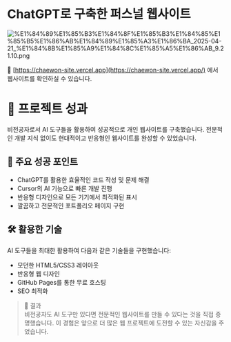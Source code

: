 
# ChatGPT로 구축한 퍼스널 웹사이트 


![%E1%84%89%E1%85%B3%E1%84%8F%E1%85%B3%E1%84%85%E1%85%B5%E1%86%AB%E1%84%89%E1%85%A3%E1%86%BA_2025-04-21_%E1%84%8B%E1%85%A9%E1%84%8C%E1%85%A5%E1%86%AB_9.21.10.png](https://prod-files-secure.s3.us-west-2.amazonaws.com/21f139c9-bf9f-4b93-9524-b69d1e4ed145/cce7abc7-f4a9-4f13-b657-e35eb0d10af2/%E1%84%89%E1%85%B3%E1%84%8F%E1%85%B3%E1%84%85%E1%85%B5%E1%86%AB%E1%84%89%E1%85%A3%E1%86%BA_2025-04-21_%E1%84%8B%E1%85%A9%E1%84%8C%E1%85%A5%E1%86%AB_9.21.10.png?X-Amz-Algorithm=AWS4-HMAC-SHA256&X-Amz-Content-Sha256=UNSIGNED-PAYLOAD&X-Amz-Credential=ASIAZI2LB466QUPWHOSE%2F20250504%2Fus-west-2%2Fs3%2Faws4_request&X-Amz-Date=20250504T081434Z&X-Amz-Expires=3600&X-Amz-Security-Token=IQoJb3JpZ2luX2VjEGUaCXVzLXdlc3QtMiJGMEQCIEte%2BYVdygpX%2Ftbx3twZOhc1B05m5RNokw35RZHsOeNVAiAJEi2bF9d1MFVFv0P2V3IYhf1dQqi3kayVKm1GZ5oRsyqIBAj%2B%2F%2F%2F%2F%2F%2F%2F%2F%2F%2F8BEAAaDDYzNzQyMzE4MzgwNSIMI%2BFXF4plyNAG%2FtrrKtwDrjLZjO1VQFasH7P3o4Fsu82Eqq3wMPXj8APHPDy%2FsVgmYW6M71tpCShmmKqFkAFg63WxPn%2Bc4jJb%2BePHQ6VLHx1MVzUqaj36%2Fgc%2BjhIUYZAzSjQZHz%2FTISF2bM8B4iH0Vo50shH%2F%2FNgtVyBvEwo%2BgeoPgqLJXpPv5BjAGLgz9jTA21pd0i%2B3a1JBvlqXhLrT0N5C6NtBAGI1bgGyOkLoiwCfc2wACD8%2Bcq2vLG5l%2BOj%2B50m8FTOdkS4eH2c5EfA5e%2FhF%2F2IfKzeuYAGS0AkgawDeC1%2BWJ3vjv%2B0cw0OfgSXHYadm%2BdZtuyhnmd36luhAoTm%2Fn00I5xC6BCCSYHB7f%2Bf9vTTQrBglb9OwecXohG29%2FeqIszYDmMmzAu3aX7fTPLiWAhh7cbdNQFb5ZwcRNLPnLQ2f%2BrInFpZMSZ8HeatwRrRICs6Jxk0IMrB%2FPWgKzxYAWoHWbdZaon8Tafo6G82DYgQIz1iYIoXvwmYhYhbSd9R9v6JTLZDlQCnwdLX0Ql7MemVQFMsuU2BdXKp%2FobUzJRPq7EoVJSvaOj8iJhoUPIqqhJED4%2BURrJyB6%2FOa5WHYKUBr%2FLZkw33VzWdkwVfiMsmm%2B3oYN%2BpKh3HTwppxMYjgSbirzVfDHq8wjurbwAY6pgFG8ufFEo%2Bc5XKv56XJx9FCBN14iRZD41EKpAv4i%2BgcryK22c5YzAzoOr7%2F%2F%2FMO%2BzfbqWjsp2L1stfWnC9lFtHQ93BB1tc2UbjZ7nq0WXPqdOf8aw3M1175tvri3dVksxdqtG2uZltcqHJOXFlH047lCO52b%2BE5rYPbMwFJxCIjCD32mgR2rcqC1fNr8Pe30dmThqMk54WfCZXf0dUIT71ZF4Zy8esb&X-Amz-Signature=21e3fa3faddc10a86bd1d28c6bf3c7a514d39376ed683bd109fddb9900e026ac&X-Amz-SignedHeaders=host&x-id=GetObject)


🔗 [https://chaewon-site.vercel.app](https://chaewon-site.vercel.app/) 에서 웹사이트를 확인하실 수 있습니다.


# 🌟 프로젝트 성과


비전공자로서 AI 도구들을 활용하여 성공적으로 개인 웹사이트를 구축했습니다. 전문적인 개발 지식 없이도 현대적이고 반응형인 웹사이트를 완성할 수 있었습니다.


## 💪 주요 성공 포인트

- ChatGPT를 활용한 효율적인 코드 작성 및 문제 해결
- Cursor의 AI 기능으로 빠른 개발 진행
- 반응형 디자인으로 모든 기기에서 최적화된 표시
- 깔끔하고 전문적인 포트폴리오 페이지 구현

## 🛠 활용한 기술


AI 도구들을 최대한 활용하여 다음과 같은 기술들을 구현했습니다:

- 모던한 HTML5/CSS3 레이아웃
- 반응형 웹 디자인
- GitHub Pages를 통한 무료 호스팅
- SEO 최적화

> 🎉 결과  
> 비전공자도 AI 도구만 있다면 전문적인 웹사이트를 만들 수 있다는 것을 직접 증명했습니다. 이 경험은 앞으로 더 많은 웹 프로젝트에 도전할 수 있는 자신감을 주었습니다.


